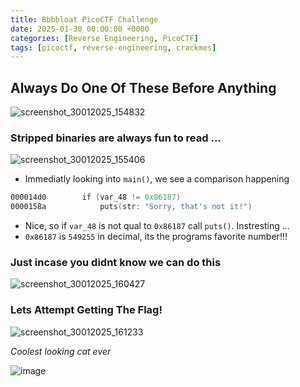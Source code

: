```yaml
---
title: Bbbbloat PicoCTF Challenge
date: 2025-01-30 00:00:00 +0000
categories: [Reverse Engineering, PicoCTF]
tags: [picoctf, reverse-engineering, crackmes]
---
```


## Always Do One Of These Before Anything
![screenshot_30012025_154832](https://github.com/user-attachments/assets/827c6d04-1c28-4b28-9231-84bc83794e47)

### Stripped binaries are always fun to read ...
![screenshot_30012025_155406](https://github.com/user-attachments/assets/8c62ad03-a697-4637-b708-6e318e6d9db2)

* Immediatly looking into `main()`, we see a comparison happening

```nasm
000014d0        if (var_48 != 0x86187)
0000158a            puts(str: "Sorry, that's not it!")
```

* Nice, so if `var_48` is not qual to `0x86187` call `puts()`. Instresting ...
* `0x86187` is `549255` in decimal, its the programs favorite number!!!

### Just incase you didnt know we can do this 
![screenshot_30012025_160427](https://github.com/user-attachments/assets/405d93b0-a1b7-437b-ac5f-c22b490ff63d)

### Lets Attempt Getting The Flag!
![screenshot_30012025_161233](https://github.com/user-attachments/assets/00c900c2-b673-4a4d-83f2-647ac81effc4)


*Coolest looking cat ever*

![image](https://github.com/user-attachments/assets/f2168ea8-c655-4179-830b-0873b9c74bb3)
